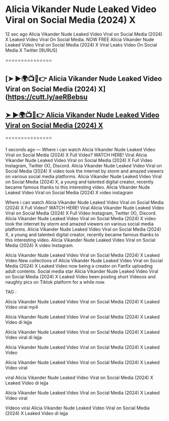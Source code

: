 ﻿# Alicia Vikander Nude Leaked Video Viral on Social Media (2024) X



12 sec ago Alicia Vikander Nude Leaked Video Viral on Social Media (2024) X Leaked Video Viral On Social Media. NOW FREE Alicia Vikander Nude Leaked Video Viral on Social Media (2024) X Viral Leaks Video On Social Media X Twitter [9U9US]

⭐⭐⭐⭐⭐⭐⭐⭐⭐⭐⭐⭐⭐⭐⭐

## [➤ ►🌍📺📱👉 Alicia Vikander Nude Leaked Video Viral on Social Media (2024) X](https://cutt.ly/aeRBebsu

## [➤ ►🌍📺📱👉 Alicia Vikander Nude Leaked Video Viral on Social Media (2024) X](https://cutt.ly/aeRBebsu)


⭐⭐⭐⭐⭐⭐⭐⭐⭐⭐⭐⭐⭐⭐⭐



1 seconds ago — Where i can watch Alicia Vikander Nude Leaked Video Viral on Social Media (2024) X Full Video? WATCH HERE! Viral Alicia Vikander Nude Leaked Video Viral on Social Media (2024) X Full Video Instagram, Twitter (X), Discord. Alicia Vikander Nude Leaked Video Viral on Social Media (2024) X video took the internet by storm and amazed viewers on various social media platforms. Alicia Vikander Nude Leaked Video Viral on Social Media (2024) X, a young and talented digital creator, recently became famous thanks to this interesting video. Alicia Vikander Nude Leaked Video Viral on Social Media (2024) X video instagram

Where i can watch Alicia Vikander Nude Leaked Video Viral on Social Media (2024) X Full Video? WATCH HERE! Viral Alicia Vikander Nude Leaked Video Viral on Social Media (2024) X Full Video Instagram, Twitter (X), Discord. Alicia Vikander Nude Leaked Video Viral on Social Media (2024) X video took the internet by storm and amazed viewers on various social media platforms. Alicia Vikander Nude Leaked Video Viral on Social Media (2024) X, a young and talented digital creator, recently became famous thanks to this interesting video. Alicia Vikander Nude Leaked Video Viral on Social Media (2024) X video Instagram.

Alicia Vikander Nude Leaked Video Viral on Social Media (2024) X Leaked Video New collections of Alicia Vikander Nude Leaked Video Viral on Social Media (2024) X Leaked Video now being a creator on Fanfix uploading adult contents. Social media star Alicia Vikander Nude Leaked Video Viral on Social Media (2024) X Leaked Video been posting short Videoos and naughty pics on Tiktok platform for a while now.

TAG :

 

Alicia Vikander Nude Leaked Video Viral on Social Media (2024) X Leaked Video viral mp4

 

Alicia Vikander Nude Leaked Video Viral on Social Media (2024) X Leaked Video di lejja

 

Alicia Vikander Nude Leaked Video Viral on Social Media (2024) X Leaked Video viral di lejja

 

Alicia Vikander Nude Leaked Video Viral on Social Media (2024) X Leaked Video

 

Alicia Vikander Nude Leaked Video Viral on Social Media (2024) X Leaked Video viral

 

viral Alicia Vikander Nude Leaked Video Viral on Social Media (2024) X Leaked Video di lejja

 

Alicia Vikander Nude Leaked Video Viral on Social Media (2024) X Leaked Video viral

 

Videoo viral Alicia Vikander Nude Leaked Video Viral on Social Media (2024) X Leaked Video di lejja